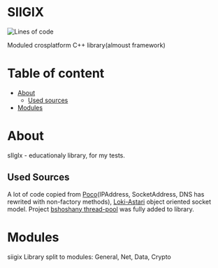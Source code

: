 # SIIGIX

![Lines of code](https://img.shields.io/tokei/lines/github.com/siisgoo/siigix?style=flat-square)

Moduled crosplatform C++ library(almoust framework)

# Table of content

- [About](#About)
    - [Used sources](#UsedSources)
- [Modules](#Modules)

<a name="About"></a>
# About

sIIgIx - educationaly library, for my tests.

<a name="UsedSources"></a>
## Used Sources
A lot of code copied from [Poco](https://github.com/pocoproject/poco)(IPAddress, SocketAddress, DNS has rewrited with non-factory methods), [Loki-Astari](https://github.com/Loki-Astari) object oriented socket model.
Project [bshoshany thread-pool](https://github.com/bshoshany/thread-pool) was fully added to library.

<a name="Modules"></a>
# Modules

siigix Library split to modules: General, Net, Data, Crypto
